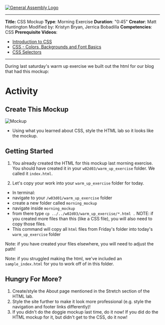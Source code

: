 [![General Assembly Logo](https://camo.githubusercontent.com/1a91b05b8f4d44b5bbfb83abac2b0996d8e26c92/687474703a2f2f692e696d6775722e636f6d2f6b6538555354712e706e67)](https://generalassemb.ly)

---
<b>Title:</b> CSS Mockup 
**Type**: Morning Exercise
**Duration**: "0:45"
**Creator**: Matt Huntington
    Modified by: Kristyn Bryan, Jerrica Bobadilla 
**Competencies**: CSS 
**Prerequisite Videos**: 
- [Introduction to CSS](https://www.youtube.com/watch?v=xWiT2TWCFjc&index=3&list=PLdnONIhPScST0Vy4LrIZiYKpFNoxgyH7J)
- [CSS - Colors, Backgrounds and Font Basics](https://www.youtube.com/watch?v=UMMHsQPmfug&index=4&list=PLdnONIhPScST0Vy4LrIZiYKpFNoxgyH7J)
- [CSS Selectors](https://www.youtube.com/watch?v=g0Aq2kP5-CY&index=5list=PLdnONIhPScST0Vy4LrIZiYKpFNoxgyH7J)

---

During last saturday's warm up exercise we built out the html for our blog that had this mockup:


# Activity

## Create This Mockup
 ![Mockup](https://imgur.com/o06G8j2.png)
- Using what you learned about CSS, style the HTML lab so it looks like the mockup.

## Getting Started
1) You already created the HTML for this mockup last morning exercise. You should have created it in your `w02d03/warm_up_exercise` folder. We called it `index.html`.

2. Let's copy your work into your `warm_up_exercise` folder for today.

- In terminal:
 - navigate to your `/w03d01/warm_up_exercise` folder
 - create a new folder called `morning_mockup`
 - navigate inside `morning_mockup`
 - from there type `cp ../../w02d03/warm_up_exercise/*.html .` NOTE: if you created more files than this (like a CSS file), you will also need to copy those files.
 - This command will copy all `html` files from Friday's folder into today's `warm_up_exercise` folder

 Note: if you have created your files elsewhere, you will need to adjust the path!

 Note: if you struggled making the html, we've included an `sample_index.html` for you to work off of in this folder.

## Hungry For More?

1. Create/style the About page mentioned in the Stretch section of the HTML lab.
2. Style the site further to make it look more professional (e.g. style the navigation and footer links differently)!
3. If you didn't do the doggie mockup last time, do it now! If you did do the HTML mockup for it, but didn't get to the CSS, do it now!

